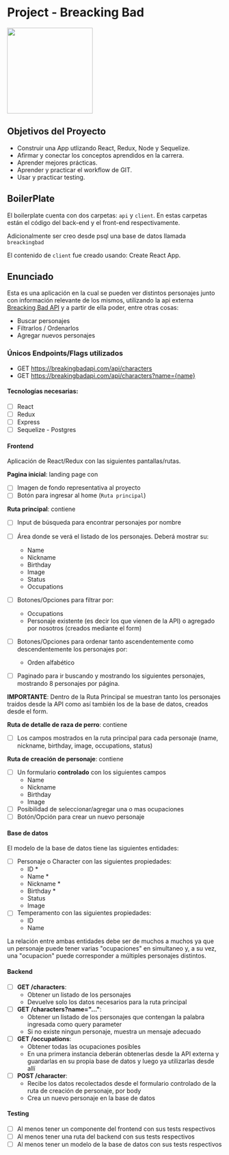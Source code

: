 <p align='left'>
    <img src='' </img>
</p>

# Project - Breacking Bad

<p align="left">
  <img height="200" src="" />
</p>

## Objetivos del Proyecto

- Construir una App utlizando React, Redux, Node y Sequelize.
- Afirmar y conectar los conceptos aprendidos en la carrera.
- Aprender mejores prácticas.
- Aprender y practicar el workflow de GIT.
- Usar y practicar testing.

## BoilerPlate

El boilerplate cuenta con dos carpetas: `api` y `client`. En estas carpetas están el código del back-end y el front-end respectivamente.

Adicionalmente ser creo desde psql una base de datos llamada `breackingbad`

El contenido de `client` fue creado usando: Create React App.

## Enunciado

Esta es una aplicación en la cual se pueden ver distintos personajes junto con información relevante de los mismos, utilizando la api externa [Breacking Bad API](https://breakingbadapi.com/api/characters) y a partir de ella poder, entre otras cosas:

  - Buscar personajes
  - Filtrarlos / Ordenarlos
  - Agregar nuevos personajes

### Únicos Endpoints/Flags utilizados

  - GET https://breakingbadapi.com/api/characters
  - GET https://breakingbadapi.com/api/characters?name={name}

#### Tecnologías necesarias:
- [ ] React
- [ ] Redux
- [ ] Express
- [ ] Sequelize - Postgres

#### Frontend

Aplicación de React/Redux con las siguientes pantallas/rutas.

__Pagina inicial__: landing page con
- [ ] Imagen de fondo representativa al proyecto
- [ ] Botón para ingresar al home (`Ruta principal`)

__Ruta principal__: contiene
- [ ] Input de búsqueda para encontrar personajes por nombre
- [ ] Área donde se verá el listado de los personajes. Deberá mostrar su:
  - Name
  - Nickname
  - Birthday
  - Image
  - Status
  - Occupations
- [ ] Botones/Opciones para filtrar por:
    - Occupations 
    - Personaje existente (es decir los que vienen de la API) o agregado por nosotros (creados mediante el form)
- [ ] Botones/Opciones para ordenar tanto ascendentemente como descendentemente los personajes por:
    - Orden alfabético 
    
- [ ] Paginado para ir buscando y mostrando los siguientes personajes, mostrando 8 personajes por página.

__IMPORTANTE__: Dentro de la Ruta Principal se muestran tanto los personajes traidos desde la API como así también los de la base de datos, creados desde el form.

__Ruta de detalle de raza de perro__: contiene
- [ ] Los campos mostrados en la ruta principal para cada personaje (name, nickname, birthday, image, occupations, status)

__Ruta de creación de personaje__: contiene
- [ ] Un formulario __controlado__ con los siguientes campos
  - Name
  - Nickname
  - Birthday
  - Image
- [ ] Posibilidad de seleccionar/agregar una o mas ocupaciones
- [ ] Botón/Opción para crear un nuevo personaje

#### Base de datos

El modelo de la base de datos tiene las siguientes entidades:

- [ ] Personaje o Character con las siguientes propiedades:
  - ID *
  - Name *
  - Nickname *
  - Birthday *
  - Status
  - Image
- [ ] Temperamento con las siguientes propiedades:
  - ID
  - Name

La relación entre ambas entidades debe ser de muchos a muchos ya que un personaje puede tener varias "ocupaciones" en simultaneo y, a su vez, una "ocupacion" puede corresponder a múltiples personajes distintos. 

#### Backend

- [ ] __GET /characters__:
  - Obtener un listado de los personajes
  - Devuelve solo los datos necesarios para la ruta principal
- [ ] __GET /characters?name="..."__:
  - Obtener un listado de los personajes que contengan la palabra ingresada como query parameter
  - Si no existe ningun personaje, muestra un mensaje adecuado
- [ ] __GET /occupations__:
  - Obtener todas las ocupaciones posibles
  - En una primera instancia deberán obtenerlas desde la API externa y guardarlas en su propia base de datos y luego ya utilizarlas desde allí
- [ ] __POST /character__:
  - Recibe los datos recolectados desde el formulario controlado de la ruta de creación de personaje, por body
  - Crea un nuevo personaje en la base de datos

#### Testing
- [ ] Al menos tener un componente del frontend con sus tests respectivos
- [ ] Al menos tener una ruta del backend con sus tests respectivos
- [ ] Al menos tener un modelo de la base de datos con sus tests respectivos
